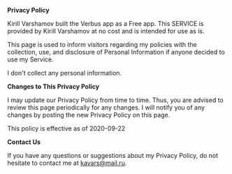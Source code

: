 **Privacy Policy**

Kirill Varshamov built the Verbus app as a Free app. This SERVICE is provided by Kirill Varshamov at no cost and is intended for use as is.

This page is used to inform visitors regarding my policies with the collection, use, and disclosure of Personal Information if anyone decided to use my Service.

I don't collect any personal information.

**Changes to This Privacy Policy**

I may update our Privacy Policy from time to time. Thus, you are advised to review this page periodically for any changes. I will notify you of any changes by posting the new Privacy Policy on this page.

This policy is effective as of 2020-09-22

**Contact Us**

If you have any questions or suggestions about my Privacy Policy, do not hesitate to contact me at kavars@mail.ru.

